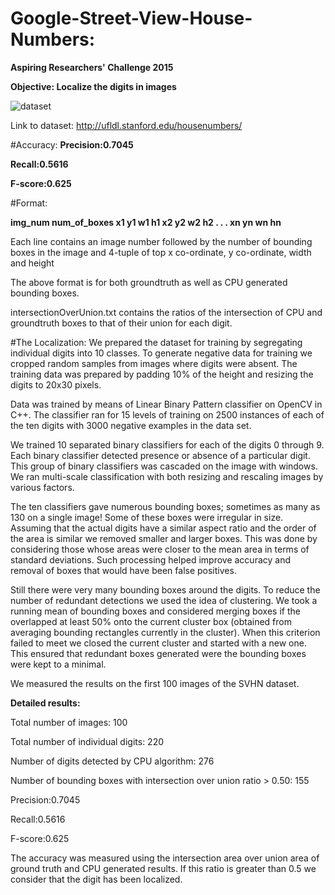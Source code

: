 # Google-Street-View-House-Numbers:
**Aspiring Researchers' Challenge 2015**

**Objective: Localize the digits in images**

![dataset](http://d212dsb2sdisoj.cloudfront.net/wp-content/uploads/2014/04/logo48-257x171.jpg "SVHN dataset ground truth samples")

Link to dataset: http://ufldl.stanford.edu/housenumbers/

#Accuracy:
**Precision:0.7045**

**Recall:0.5616**

**F-score:0.625**


#Format:

**img_num num_of_boxes x1 y1 w1 h1 x2 y2 w2 h2 . . . xn yn wn hn**

Each line contains an image number followed by the number of bounding boxes in the image and 4-tuple of top x co-ordinate, y co-ordinate, width and height

The above format is for both groundtruth as well as CPU generated bounding boxes.

intersectionOverUnion.txt contains the ratios of the intersection of CPU and groundtruth boxes to that of their union for each digit.

#The Localization:
We prepared the dataset for training by segregating individual digits into 10 classes. To generate negative data for training we cropped random samples from images where digits were absent. The training data was prepared by padding 10% of the height and resizing the digits to 20x30 pixels.

Data was trained by means of Linear Binary Pattern classifier on OpenCV in C++. The classifier ran for 15 levels of training on 2500 instances of each of the ten digits with 3000 negative examples in the data set.

We trained 10 separated binary classifiers for each of the digits 0 through 9. Each binary classifier detected presence or absence of a particular digit. This group of binary classifiers was cascaded on the image with windows. We ran multi-scale classification with both resizing and rescaling images by various factors.

The ten classifiers gave numerous bounding boxes; sometimes as many as 130 on a single image! Some of these boxes were irregular in size. Assuming that the actual digits have a similar aspect ratio and the order of the area is similar we removed smaller and larger boxes. This was done by considering those whose areas were closer to the mean area in terms of standard deviations. Such processing helped improve accuracy and removal of boxes that would have been false positives.

Still there were very many bounding boxes around the digits. To reduce the number of redundant detections we used the idea of clustering. We took a running mean of bounding boxes and considered merging boxes if the overlapped at least 50% onto the current cluster box (obtained from averaging bounding rectangles currently in the cluster). When this criterion failed to meet we closed the current cluster and started with a new one. This ensured that redundant boxes generated were the bounding boxes were kept to a minimal.

We measured the results on the first 100 images of the SVHN dataset.

**Detailed results:**

Total number of images: 100

Total number of individual digits: 220

Number of digits detected by CPU algorithm: 276

Number of bounding boxes with intersection over union ratio > 0.50: 155

Precision:0.7045

Recall:0.5616

F-score:0.625

The accuracy was measured using the intersection area over union area of ground truth and CPU generated results. If this ratio is greater than 0.5 we consider that the digit has been localized.

